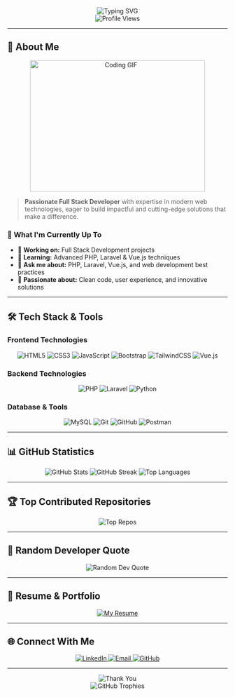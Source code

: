 <div align="center">
  <img src="https://readme-typing-svg.herokuapp.com?font=Fira+Code&weight=500&size=28&pause=1000&color=6366F1&center=true&vCenter=true&width=600&height=100&lines=Hi+%F0%9F%91%8B%2C+I'm+Faizul+Islam+Bhuiyan;Welcome+to+my+GitHub+Profile!;Full+Stack+Developer+%7C+PHP+%7C+Laravel+%7C+Vue.js" alt="Typing SVG" />
</div>

<div align="center">
  <img src="https://komarev.com/ghpvc/?username=faizul-bitto&label=Profile%20views&color=6366F1&style=for-the-badge" alt="Profile Views" />
</div>

---

## 🚀 **About Me**

<div align="center">
  <img src="https://i.giphy.com/media/v1.Y2lkPTc5MGI3NjExMThhbzRocTRoenZydWtiZ2w1MnFoc2RveG9xcTdsNzc3OWlxcnlmeiZlcD12MV9pbnRlcm5hbF9naWZfYnlfaWQmY3Q9Zw/qgQUggAC3Pfv687qPC/giphy.gif" alt="Coding GIF" width="400" height="300" />
</div>

> **Passionate Full Stack Developer** with expertise in modern web technologies, eager to build impactful and cutting-edge solutions that make a difference.

### 🎯 **What I'm Currently Up To**
- 🔭 **Working on:** Full Stack Development projects
- 🌱 **Learning:** Advanced PHP, Laravel & Vue.js techniques
- 💬 **Ask me about:** PHP, Laravel, Vue.js, and web development best practices
- 🎨 **Passionate about:** Clean code, user experience, and innovative solutions

---

## 🛠️ **Tech Stack & Tools**

### **Frontend Technologies**
<div align="center">
  <img src="https://img.shields.io/badge/HTML5-E34F26?style=for-the-badge&logo=html5&logoColor=white" alt="HTML5" />
  <img src="https://img.shields.io/badge/CSS3-1572B6?style=for-the-badge&logo=css3&logoColor=white" alt="CSS3" />
  <img src="https://img.shields.io/badge/JavaScript-F7DF1E?style=for-the-badge&logo=javascript&logoColor=black" alt="JavaScript" />
  <img src="https://img.shields.io/badge/Bootstrap-8511FA?style=for-the-badge&logo=bootstrap&logoColor=white" alt="Bootstrap" />
  <img src="https://img.shields.io/badge/Tailwind_CSS-38B2AC?style=for-the-badge&logo=tailwind-css&logoColor=white" alt="TailwindCSS" />
  <img src="https://img.shields.io/badge/Vue.js-4FC08D?style=for-the-badge&logo=vue.js&logoColor=white" alt="Vue.js" />
</div>

### **Backend Technologies**
<div align="center">
  <img src="https://img.shields.io/badge/PHP-777BB4?style=for-the-badge&logo=php&logoColor=white" alt="PHP" />
  <img src="https://img.shields.io/badge/Laravel-FF2D20?style=for-the-badge&logo=laravel&logoColor=white" alt="Laravel" />
  <img src="https://img.shields.io/badge/Python-3776AB?style=for-the-badge&logo=python&logoColor=white" alt="Python" />
</div>

### **Database & Tools**
<div align="center">
  <img src="https://img.shields.io/badge/MySQL-4479A1?style=for-the-badge&logo=mysql&logoColor=white" alt="MySQL" />
  <img src="https://img.shields.io/badge/Git-F05032?style=for-the-badge&logo=git&logoColor=white" alt="Git" />
  <img src="https://img.shields.io/badge/GitHub-181717?style=for-the-badge&logo=github&logoColor=white" alt="GitHub" />
  <img src="https://img.shields.io/badge/Postman-FF6C37?style=for-the-badge&logo=postman&logoColor=white" alt="Postman" />
</div>

---

## 📊 **GitHub Statistics**

<div align="center">
  <img src="https://github-readme-stats.vercel.app/api?username=Faizul-Bitto&show_icons=true&theme=tokyonight&hide_border=true&bg_color=0D1117&title_color=6366F1&icon_color=6366F1&text_color=FFFFFF" alt="GitHub Stats" />
  
  <img src="https://github-readme-streak-stats.herokuapp.com/?user=Faizul-Bitto&theme=tokyonight&hide_border=true&background=0D1117&stroke=6366F1&ring=6366F1&fire=6366F1&currStreakNum=FFFFFF&currStreakLabel=6366F1&sideNums=FFFFFF&sideLabels=6366F1&dates=6366F1" alt="GitHub Streak" />
  
  <img src="https://github-readme-stats.vercel.app/api/top-langs/?username=Faizul-Bitto&layout=compact&theme=tokyonight&hide_border=true&bg_color=0D1117&title_color=6366F1&text_color=FFFFFF&langs_count=8" alt="Top Languages" />
</div>

---

## 🏆 **Top Contributed Repositories**

<div align="center">
  <img src="https://github-contributor-stats.vercel.app/api?username=Faizul-Bitto&limit=5&theme=dark&combine_all_yearly_contributions=true&hide_border=true" alt="Top Repos" />
</div>

---

## 💬 **Random Developer Quote**

<div align="center">
  <img src="https://quotes-github-readme.vercel.app/api?type=vertical&theme=radical&quote=The+best+code+is+no+code+at+all&author=Unknown" alt="Random Dev Quote" />
</div>

---

## 📄 **Resume & Portfolio**

<div align="center">
  <a href="https://drive.google.com/file/d/1cZZoqCzeIqE54gmi5TFYW1wSeXUT1t0X/view?usp=drive_link" target="_blank">
    <img src="https://img.shields.io/badge/📄_View_My_Resume-FF6C37?style=for-the-badge&logo=google-drive&logoColor=white" alt="My Resume" />
  </a>
</div>

---

## 🌐 **Connect With Me**

<div align="center">
  <a href="https://www.linkedin.com/in/faizul-bitto/" target="_blank">
    <img src="https://img.shields.io/badge/LinkedIn-0077B5?style=for-the-badge&logo=linkedin&logoColor=white" alt="LinkedIn" />
  </a>
  
  <a href="mailto:fibhuyanbitto06@gmail.com" target="_blank">
    <img src="https://img.shields.io/badge/Email-D14836?style=for-the-badge&logo=gmail&logoColor=white" alt="Email" />
  </a>
  
  <a href="https://github.com/Faizul-Bitto" target="_blank">
    <img src="https://img.shields.io/badge/GitHub-181717?style=for-the-badge&logo=github&logoColor=white" alt="GitHub" />
  </a>
</div>

---

<div align="center">
  <img src="https://readme-typing-svg.herokuapp.com?font=Fira+Code&weight=500&size=20&pause=1000&color=6366F1&center=true&vCenter=true&width=600&height=50&lines=Thanks+for+visiting!+%F0%9F%98%8A;Let's+build+something+amazing+together+%F0%9F%9A%80" alt="Thank You" />
</div>

<div align="center">
  <img src="https://github-profile-trophy.vercel.app/?username=Faizul-Bitto&theme=darkhub&no-frame=true&no-bg=true&margin-w=4&margin-h=4&row=1&column=7" alt="GitHub Trophies" />
</div>
